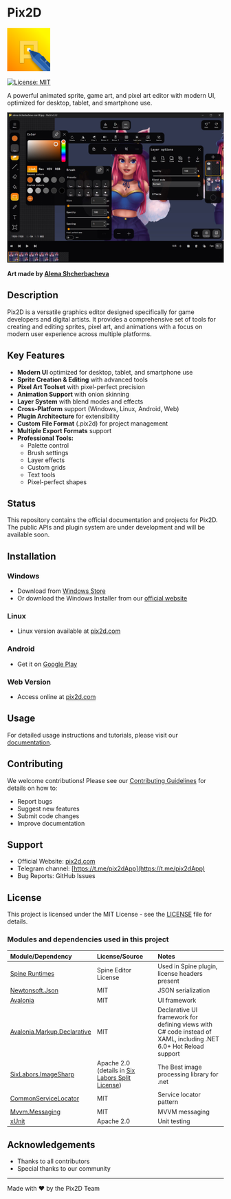 # Pix2D

<img width="100px" alt="logo" src="./docs/assets/Logo.png"/>

[![License: MIT](https://img.shields.io/badge/License-MIT-yellow.svg)](./LICENSE)
<!-- TODO: Add build status, version, and other relevant badges -->

A powerful animated sprite, game art, and pixel art editor with modern UI, optimized for desktop, tablet, and smartphone use.

<img alt="logo" src="./docs/assets/screenshot1.jpg"/>

**Art made by [Alena Shcherbacheva](https://www.artstation.com/alys_h)**

## Description

Pix2D is a versatile graphics editor designed specifically for game developers and digital artists. It provides a comprehensive set of tools for creating and editing sprites, pixel art, and animations with a focus on modern user experience across multiple platforms.

## Key Features

- **Modern UI** optimized for desktop, tablet, and smartphone use
- **Sprite Creation & Editing** with advanced tools
- **Pixel Art Toolset** with pixel-perfect precision
- **Animation Support** with onion skinning
- **Layer System** with blend modes and effects
- **Cross-Platform** support (Windows, Linux, Android, Web)
- **Plugin Architecture** for extensibility
- **Custom File Format** (.pix2d) for project management
- **Multiple Export Formats** support
- **Professional Tools:**
  - Palette control
  - Brush settings
  - Layer effects
  - Custom grids
  - Text tools
  - Pixel-perfect shapes

## Status

This repository contains the official documentation and projects for Pix2D. The public APIs and plugin system are under development and will be available soon.

## Installation

### Windows
- Download from [Windows Store](https://pix2d.com)
- Or download the Windows Installer from our [official website](https://pix2d.com)

### Linux
- Linux version available at [pix2d.com](https://pix2d.com)

### Android
- Get it on [Google Play](https://pix2d.com)

### Web Version
- Access online at [pix2d.com](https://pix2d.com)

## Usage

For detailed usage instructions and tutorials, please visit our [documentation](./docs/).

## Contributing

We welcome contributions! Please see our [Contributing Guidelines](./CONTRIBUTING.md) for details on how to:
- Report bugs
- Suggest new features
- Submit code changes
- Improve documentation

## Support

<!-- TODO: Add support channels -->
- Official Website: [pix2d.com](https://pix2d.com)
- Telegram channel: [https://t.me/pix2dApp](https://t.me/pix2dApp)
- Bug Reports: GitHub Issues

## License

This project is licensed under the MIT License - see the [LICENSE](./LICENSE) file for details.

### Modules and dependencies used in this project

| Module/Dependency      | License/Source       | Notes                                        |
| :--------------------- | :------------------- | :------------------------------------------- |
| [Spine Runtimes](http://esotericsoftware.com/spine-runtimes) | Spine Editor License | Used in Spine plugin, license headers present |
| [Newtonsoft.Json](https://www.newtonsoft.com/json) | MIT                  | JSON serialization                           |
| [Avalonia](https://avaloniaui.net/) | MIT                  | UI framework                                 |
| [Avalonia.Markup.Declarative](https://github.com/AvaloniaUI/Avalonia.Markup.Declarative) | MIT                  | Declarative UI framework for defining views with C# code instead of XAML, including .NET 6.0+ Hot Reload support |
| [SixLabors.ImageSharp](https://github.com/SixLabors/ImageSharp) | Apache 2.0 (details in [Six Labors Split License](https://github.com/SixLabors/ImageSharp?tab=License-1-ov-file#readme)) | The Best image processing library for .net |
| [CommonServiceLocator](https://github.com/unitycontainer/commonservicelocator) | MIT                  | Service locator pattern                      |
| [Mvvm.Messaging](https://github.com/mvvmcross/MvvmCross) | MIT                  | MVVM messaging                               |
| [xUnit](https://xunit.net/) | Apache 2.0           | Unit testing                                 |

## Acknowledgements

<!-- TODO: Add acknowledgements -->
- Thanks to all contributors
- Special thanks to our community

---
Made with ❤️ by the Pix2D Team
